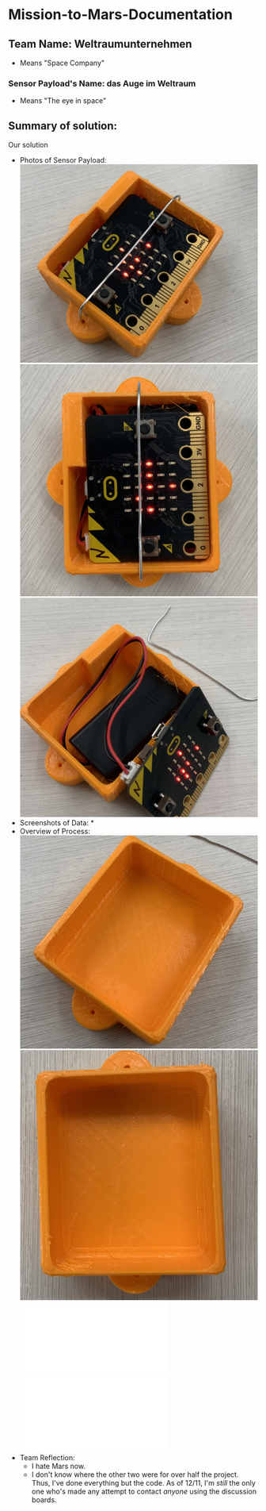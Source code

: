 # Mission-to-Mars-Documentation
  
## Team Name: Weltraumunternehmen
  * Means "Space Company" 
### Sensor Payload's Name: das Auge im Weltraum
  * Means "The eye in space"
## Summary of solution: 
Our solution
* Photos of Sensor Payload: 
![Final](V2-1.JPG)
![Final](V2-2.JPG)
![Final](V2-3.JPG)
* Screenshots of Data: 
  * 
* Overview of Process: 
![Prototype](V1-1.JPG)
![Prototype](V1-2.JPG)
![Prototype](Objekticus.STL)
![Final](Objekticus(1).STL)
* Team Reflection: 
  * I hate Mars now.
  * I don't know where the other two were for over half the project. Thus, I've done everything but the code. As of 12/11, I'm *still* the only one who's made any attempt to contact *anyone* using the discussion boards.

